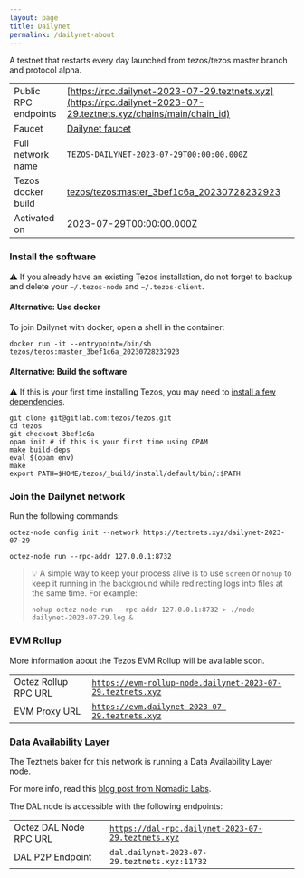```yaml
---
layout: page
title: Dailynet
permalink: /dailynet-about
---
```


A testnet that restarts every day launched from tezos/tezos master branch and protocol alpha.

| | |
|-------|---------------------|
| Public RPC endpoints | [https://rpc.dailynet-2023-07-29.teztnets.xyz](https://rpc.dailynet-2023-07-29.teztnets.xyz/chains/main/chain_id)<br/> |
| Faucet | [Dailynet faucet](https://faucet.dailynet-2023-07-29.teztnets.xyz) |
| Full network name | `TEZOS-DAILYNET-2023-07-29T00:00:00.000Z` |
| Tezos docker build | [tezos/tezos:master_3bef1c6a_20230728232923](https://hub.docker.com/r/tezos/tezos/tags?page=1&ordering=last_updated&name=master_3bef1c6a_20230728232923) |
| Activated on | 2023-07-29T00:00:00.000Z |





### Install the software

⚠️  If you already have an existing Tezos installation, do not forget to backup and delete your `~/.tezos-node` and `~/.tezos-client`.



#### Alternative: Use docker

To join Dailynet with docker, open a shell in the container:

```
docker run -it --entrypoint=/bin/sh tezos/tezos:master_3bef1c6a_20230728232923
```

#### Alternative: Build the software

⚠️  If this is your first time installing Tezos, you may need to [install a few dependencies](https://tezos.gitlab.io/introduction/howtoget.html#setting-up-the-development-environment-from-scratch).

```
git clone git@gitlab.com:tezos/tezos.git
cd tezos
git checkout 3bef1c6a
opam init # if this is your first time using OPAM
make build-deps
eval $(opam env)
make
export PATH=$HOME/tezos/_build/install/default/bin/:$PATH
```

### Join the Dailynet network

Run the following commands:

```
octez-node config init --network https://teztnets.xyz/dailynet-2023-07-29

octez-node run --rpc-addr 127.0.0.1:8732
```

> 💡 A simple way to keep your process alive is to use `screen` or `nohup` to keep it running in the background while redirecting logs into files at the same time. For example:
>
> ```bash=13
> nohup octez-node run --rpc-addr 127.0.0.1:8732 > ./node-dailynet-2023-07-29.log &
> ```


### EVM Rollup

More information about the Tezos EVM Rollup will be available soon.

| | |
|-------|---------------------|
| Octez Rollup RPC URL | [`https://evm-rollup-node.dailynet-2023-07-29.teztnets.xyz`](https://evm-rollup-node.dailynet-2023-07-29.teztnets.xyz/global/block/head) |
| EVM Proxy URL | [`https://evm.dailynet-2023-07-29.teztnets.xyz`](https://evm.dailynet-2023-07-29.teztnets.xyz) |




### Data Availability Layer

The Teztnets baker for this network is running a Data Availability Layer node.

For more info, read this [blog post from Nomadic Labs](https://research-development.nomadic-labs.com/data-availability-layer-tezos.html).

The DAL node is accessible with the following endpoints:

| | |
|-------|---------------------|
| Octez DAL Node RPC URL | [`https://dal-rpc.dailynet-2023-07-29.teztnets.xyz`](https://dal-rpc.dailynet-2023-07-29.teztnets.xyz) |
| DAL P2P Endpoint | `dal.dailynet-2023-07-29.teztnets.xyz:11732` |




